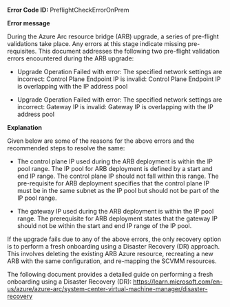 **Error Code ID:** PreflightCheckErrorOnPrem

**Error message**

 During the Azure Arc resource bridge (ARB) upgrade, a series of pre-flight validations take place. Any errors at this stage indicate missing pre-requisites. This document addresses the following two pre-flight validation errors encountered during the ARB upgrade: 

 - Upgrade Operation Failed with error: The specified network settings are incorrect: Control Plane Endpoint IP is invalid: Control Plane Endpoint IP is overlapping with the IP address pool

 - Upgrade Operation Failed with error: The specified network settings are incorrect: Gateway IP is invalid: Gateway IP is overlapping with the IP address pool

**Explanation**

Given below are some of the reasons for the above errors and the recommended steps to resolve the same:

- The control plane IP used during the ARB deployment is within the IP pool range. The IP pool for ARB deployment is defined by a start and end IP range. The control plane IP should not fall within this range. The pre-requisite for ARB deployment specifies that the control plane IP must be in the same subnet as the IP pool but should not be part of the IP pool range. 

- The gateway IP used during the ARB deployment is within the IP pool range. The prerequisite for ARB deployment states that the gateway IP should not be within the start and end IP range of the IP pool.

If the upgrade fails due to any of the above errors, the only recovery option is to perform a fresh onboarding using a Disaster Recovery (DR) approach. This involves deleting the existing ARB Azure resource, recreating a new ARB with the same configuration, and re-mapping the SCVMM resources.

The following document provides a detailed guide on performing a fresh onboarding using a Disaster Recovery (DR): https://learn.microsoft.com/en-us/azure/azure-arc/system-center-virtual-machine-manager/disaster-recovery
